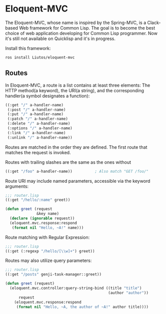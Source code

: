 # Eloquent-MVC

The Eloquent-MVC, whose name is inspired by the Spring-MVC, is a Clack-based Web framework for Common Lisp. The goal is to become the best choice of web application developing for Common Lisp programmer. Now it's still not available on Quicklisp and it's in progress.

Install this framework:

```sh
ros install Liutos/eloquent-mvc
```

## Routes

In Eloquent-MVC, a route is a list contains at least three elements: The HTTP method(a keyword), the URI(a string), and the corresponding handler(a symbol designates a function):

```lisp
((:get "/" a-handler-name)
 (:post "/" a-handler-name)
 (:put "/" a-handler-name)
 (:patch "/" a-handler-name)
 (:delete "/" a-handler-name)
 (:options "/" a-handler-name)
 (:link "/" a-handler-name)
 (:unlink "/" a-handler-name))
```

Routes are matched in the order they are defined. The first route that matches the request is invoked.

Routes with trailing slashes are the same as the ones without

```lisp
((:get "/foo" a-handler-name))          ; Also match "GET /foo/"
```

Route URI may include named parameters, accessible via the keyword arguments:

```lisp
;;; router.lisp
((:get "/hello/:name" greet))

(defun greet (request
              &key name)
  (declare (ignorable request))
  (eloquent.mvc.response:respond
   (format nil "Hello, ~A!" name)))
```

Route matching with Regular Expression:

```lisp
;;; router.lisp
((:get (:regexp "/hello/[\\w]+") greet))
```

Routes may also utilize query parameters:

```lisp
;;; router.lisp
((:get "/posts" genji-task-manager::greet))

(defun greet (request)
  (eloquent.mvc.controller:query-string-bind ((title "title")
                                              (author "author"))
      request
    (eloquent.mvc.response:respond
     (format nil "Hello, ~A, the author of ~A!" author title))))
```
